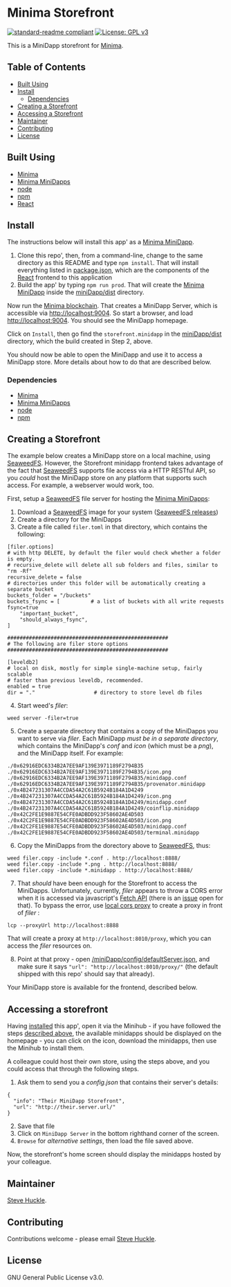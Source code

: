 # Minima Storefront

[![standard-readme compliant](https://img.shields.io/badge/readme%20style-standard-brightgreen.svg?style=flat-square)](https://github.com/RichardLitt/standard-readme)
[![License: GPL v3](https://img.shields.io/badge/License-GPL%20v3-blue.svg)](/docs/COPYING.txt)

This is a MiniDapp storefront for [Minima](https://github.com/minima-global).

## Table of Contents

- [Built Using](#built-using)  
- [Install](#install)
  - [Dependencies](#dependencies)
- [Creating a Storefront](#creating-a-storefront)
- [Accessing a Storefront](#accessing-a-storefront)
- [Maintainer](#maintainer)
- [Contributing](#contributing)
- [License](#license)

## Built Using

- [Minima](https://github.com/minima-global/Minima)
- [Minima MiniDapps](https://github.com/minima-global/MiniDAPP)
- [node](https://nodejs.org/en/)
- [npm](https://www.npmjs.com/)
- [React](https://reactjs.org/)

## Install

The instructions below will install this app' as a [Minima MiniDapp](https://github.com/minima-global/MiniDAPP).

1. Clone this repo', then, from a command-line, change to the same directory as this README
 and type `npm install`. That will install everything listed in [package.json](/package.json), which are the components of the [React](https://reactjs.org/) frontend to this application
2. Build the app' by typing `npm run prod`. That will create the [Minima MiniDapp](https://github.com/minima-global/MiniDAPP) inside the [miniDapp/dist](./miniDapp/dist) directory.

Now run the [Minima blockchain](https://github.com/minima-global/Minima). That creates a MiniDapp Server, which is accessible via [http://localhost:9004](http://localhost:9004). So start a browser, and load [http://localhost:9004](http://localhost:9004). You should see the MiniDapp homepage.

Click on `Install`, then go find the `storefront.minidapp` in the [miniDapp/dist](./miniDapp/dist) directory, which the build created in Step 2, above.

You should now be able to open the MiniDapp and use it to access a MiniDapp store. More details about how to do that are described below.

### Dependencies

- [Minima](https://github.com/minima-global/Minima)
- [Minima MiniDapps](https://github.com/minima-global/MiniDAPP)
- [node](https://nodejs.org/en/)
- [npm](https://www.npmjs.com/)

## Creating a Storefront

The example below creates a MiniDapp store on a local machine, using [SeaweedFS](https://github.com/chrislusf/seaweedfs). However, the Storefront minidapp frontend takes advantage of the fact that [SeaweedFS](https://github.com/chrislusf/seaweedfs) supports file access via a HTTP RESTful API, so you _could_ host the MiniDapp store on any platform that supports such access. For example, a webserver would work, too.

First, setup a [SeaweedFS](https://github.com/chrislusf/seaweedfs) file server for hosting the [Minima MiniDapps](https://github.com/minima-global/MiniDAPP):

1. Download a [SeaweedFS](https://github.com/chrislusf/seaweedfs) image for your system ([SeaweedFS releases](https://github.com/chrislusf/seaweedfs/releases))
2. Create a directory for the MiniDapps
3. Create a file called `filer.toml` in that directory, which contains the following:

```
[filer.options]
# with http DELETE, by default the filer would check whether a folder is empty.
# recursive_delete will delete all sub folders and files, similar to "rm -Rf"
recursive_delete = false
# directories under this folder will be automatically creating a separate bucket
buckets_folder = "/buckets"
buckets_fsync = [          # a list of buckets with all write requests fsync=true
	"important_bucket",
	"should_always_fsync",
]

####################################################
# The following are filer store options
####################################################

[leveldb2]
# local on disk, mostly for simple single-machine setup, fairly scalable
# faster than previous leveldb, recommended.
enabled = true
dir = "."					# directory to store level db files
```

4. Start weed's _filer_:

```
weed server -filer=true
```

5. Create a separate directory that contains a copy of the MiniDapps you want to serve via _filer_. Each MiniDapp _must be in a separate directory_, which contains the MiniDapp's _conf_ and _icon_ (which must be a _png_), and the MiniDapp itself. For example:

```
./0x62916EDC6334B2A7EE9AF139E3971189F2794B35
./0x62916EDC6334B2A7EE9AF139E3971189F2794B35/icon.png
./0x62916EDC6334B2A7EE9AF139E3971189F2794B35/minidapp.conf
./0x62916EDC6334B2A7EE9AF139E3971189F2794B35/provenator.minidapp
./0x4B247231307A4CCDA54A2C61B5924B184A1D4249
./0x4B247231307A4CCDA54A2C61B5924B184A1D4249/icon.png
./0x4B247231307A4CCDA54A2C61B5924B184A1D4249/minidapp.conf
./0x4B247231307A4CCDA54A2C61B5924B184A1D4249/coinflip.minidapp
./0x42C2FE1E9887E54CFE0ADBDD923F58602AE4D503
./0x42C2FE1E9887E54CFE0ADBDD923F58602AE4D503/icon.png
./0x42C2FE1E9887E54CFE0ADBDD923F58602AE4D503/minidapp.conf
./0x42C2FE1E9887E54CFE0ADBDD923F58602AE4D503/terminal.minidapp
```

6. Copy the MiniDapps from the dorectory above to [SeaweedFS](https://github.com/chrislusf/seaweedfs), thus:

```
weed filer.copy -include *.conf . http://localhost:8888/
weed filer.copy -include *.png . http://localhost:8888/
weed filer.copy -include *.minidapp . http://localhost:8888/
```

7. That _should_ have been enough for the Storefront to access the MiniDapps. Unfortunately, currently, _filer_ appears to throw a CORS error when it is accessed via javascript's [Fetch API](https://developer.mozilla.org/en-US/docs/Web/API/Fetch_API) (there is an [issue](https://github.com/chrislusf/seaweedfs/issues/1595) open for that).  To bypass the error, use [local cors proxy](https://github.com/garmeeh/local-cors-proxy) to create a proxy in front of _filer_ :

```
lcp --proxyUrl http://localhost:8888
```

That will create a proxy at `http://localhost:8010/proxy`, which you can access the _filer_ resources on.

8. Point at that proxy - open [/miniDapp/config/defaultServer.json](//miniDapp/config/defaultServer.json), and make sure it says `"url": "http://localhost:8010/proxy/"` (the default shipped with this repo' should say that already).

Your MiniDapp store is available for the frontend, described below.

## Accessing a storefront

Having [installed](#install) this app', open it via the Minihub - if you have followed the steps [described above](#creating-the-storefront), the available minidapps should be displayed on the homepage - you can click on the icon, download the minidapps, then use the Minihub to install them.

A colleague could host their own store, using the steps above, and you could access that through the following steps.

1. Ask them to send you a _config.json_ that contains their server's details:

```
{
  "info": "Their MiniDapp Storefront",
  "url": "http://their.server.url/"
}
```

2. Save that file
3. Click on `MiniDapp Server` in the bottom righthand corner of the screen.
4. `Browse` for _alternative settings_, then load the file saved above.

Now, the storefront's home screen should display the minidapps hosted by your colleague.

## Maintainer

[Steve Huckle](https://glowkeeper.github.io/).

## Contributing

Contributions welcome - please email [Steve Huckle](https://glowkeeper.github.io/).

## License

GNU General Public License v3.0.
